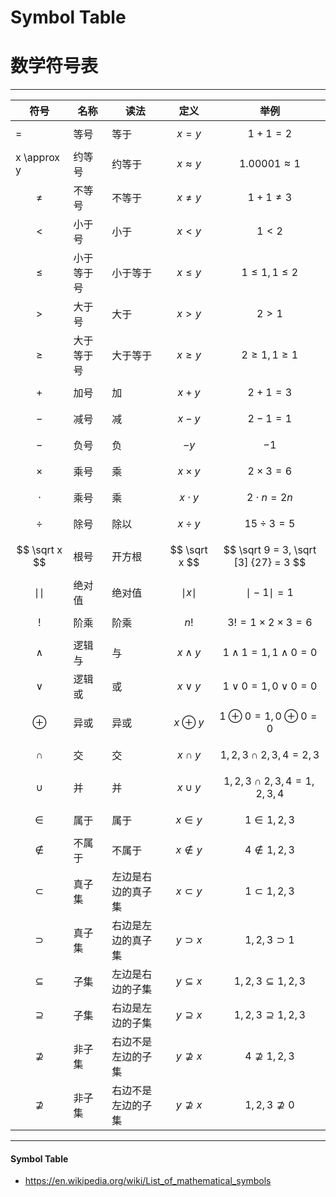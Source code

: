 # Symbol Table
# 数学符号表

--------

| 符号             | 名称       | 读法               | 定义                 | 举例                                           |
| ---------------- | ---------- | ------------------ | -------------------- | ---------------------------------------------- |
| =                | 等号       | 等于               | $$ x = y $$          | $$ 1+1 = 2 $$                                  |
| x \approx y      | 约等号     | 约等于             | $$ x \approx y $$    | $$ 1.00001 \approx 1 $$                        |
| $$ \ne $$        | 不等号     | 不等于             | $$ x \ne y $$        | $$ 1 + 1 \ne 3 $$                              |
| $$ \lt $$        | 小于号     | 小于               | $$ x \lt y $$        | $$ 1 \lt 2 $$                                  |
| $$ \le $$        | 小于等于号 | 小于等于           | $$ x \le y $$        | $$ 1 \le 1, 1 \le 2 $$                         |
| $$ \gt $$        | 大于号     | 大于               | $$ x \gt y $$        | $$ 2 \gt 1 $$                                  |
| $$ \ge $$        | 大于等于号 | 大于等于           | $$ x \ge y $$        | $$ 2 \ge 1, 1 \ge 1 $$                         |
| $$ + $$          | 加号       | 加                 | $$ x + y $$          | $$ 2 + 1 = 3 $$                                |
| $$ - $$          | 减号       | 减                 | $$ x - y $$          | $$ 2 - 1 = 1 $$                                |
| $$ - $$          | 负号       | 负                 | $$ -y $$             | $$ -1 $$                                       |
| $$ \times $$     | 乘号       | 乘                 | $$ x \times y $$     | $$ 2 \times 3 = 6 $$                           |
| $$ \cdot $$      | 乘号       | 乘                 | $$ x \cdot y $$      | $$ 2 \cdot n = 2n $$                           |
| $$ \div $$       | 除号       | 除以               | $$ x \div y $$       | $$ 15 \div 3 = 5 $$                            |
| $$ \sqrt x $$    | 根号       | 开方根             | $$ \sqrt x $$        | $$ \sqrt 9 = 3, \sqrt [3] {27} = 3 $$          |
| $$ \mid \mid$$   | 绝对值     | 绝对值             | $$ \mid x \mid $$    | $$ \mid -1 \mid = 1 $$                         |
| $$ ! $$          | 阶乘       | 阶乘               | $$ n! $$             | $$ 3! = 1 \times 2 \times 3 = 6 $$             |
| $$ \wedge $$     | 逻辑与     | 与                 | $$ x \wedge y $$     | $$ 1 \wedge 1 = 1, 1 \wedge 0 = 0 $$           |
| $$ \vee $$       | 逻辑或     | 或                 | $$ x \vee y $$       | $$ 1 \vee 0 = 1, 0 \vee 0 = 0 $$               |
| $$ \oplus $$     | 异或       | 异或               | $$ x \oplus y $$     | $$ 1 \oplus 0 = 1, 0 \oplus 0 = 0 $$           |
| $$ \cap $$       | 交         | 交                 | $$ x \cap y $$       | $$ {1, 2, 3} \cap {2, 3, 4}  = {2, 3} $$       |
| $$ \cup $$       | 并         | 并                 | $$ x \cup y $$       | $$ {1, 2, 3} \cap {2, 3, 4}  = {1, 2, 3, 4} $$ |
| $$ \in $$        | 属于       | 属于               | $$ x \in y $$        | $$ 1 \in {1, 2, 3} $$                          |
| $$ \notin $$     | 不属于     | 不属于             | $$ x \notin y $$     | $$ 4 \notin {1, 2, 3} $$                       |
| $$ \subset $$    | 真子集     | 左边是右边的真子集 | $$ x \subset y $$    | $$ {1} \subset {1, 2, 3} $$                    |
| $$ \supset $$    | 真子集     | 右边是左边的真子集 | $$ y \supset x $$    | $$ {1, 2, 3} \supset {1} $$                    |
| $$ \subseteq $$  | 子集       | 左边是右边的子集   | $$ y \subseteq x $$  | $$ {1, 2, 3} \subseteq {1, 2, 3} $$            |
| $$ \supseteq $$  | 子集       | 右边是左边的子集   | $$ y \supseteq x $$  | $$ {1, 2, 3} \supseteq {1, 2, 3} $$            |
| $$ \nsupseteq $$ | 非子集     | 右边不是左边的子集 | $$ y \nsupseteq x $$ | $$ {4} \nsupseteq {1, 2, 3} $$                 |
| $$ \nsupseteq $$ | 非子集     | 右边不是左边的子集 | $$ y \nsupseteq x $$ | $$ {1, 2, 3} \nsupseteq {0} $$                 |

--------

#### Symbol Table

* https://en.wikipedia.org/wiki/List_of_mathematical_symbols
